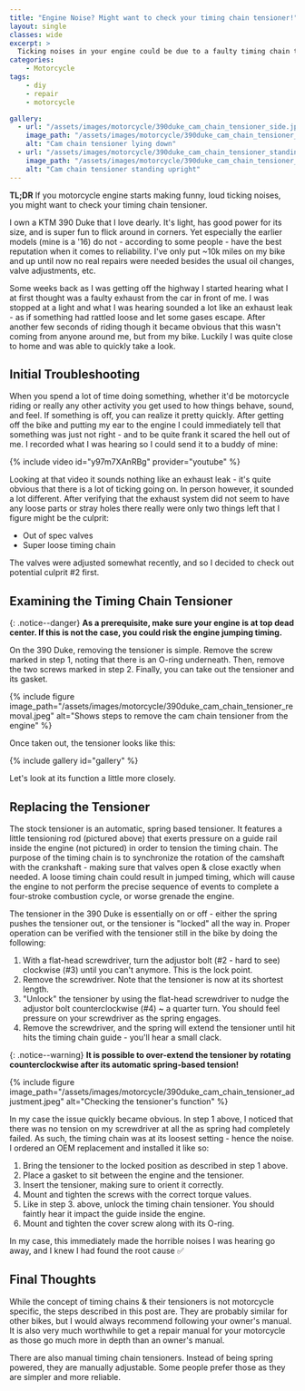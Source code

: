 ```yaml
---
title: "Engine Noise? Might want to check your timing chain tensioner!"
layout: single
classes: wide
excerpt: >
  Ticking noises in your engine could be due to a faulty timing chain tensioner.
categories: 
    - Motorcycle
tags:
    - diy
    - repair
    - motorcycle

gallery:
  - url: "/assets/images/motorcycle/390duke_cam_chain_tensioner_side.jpeg"
    image_path: "/assets/images/motorcycle/390duke_cam_chain_tensioner_side.jpeg"
    alt: "Cam chain tensioner lying down"
  - url: "/assets/images/motorcycle/390duke_cam_chain_tensioner_standing.jpeg"
    image_path: "/assets/images/motorcycle/390duke_cam_chain_tensioner_standing.jpeg"
    alt: "Cam chain tensioner standing upright"
---
```


**TL;DR** If you motorcycle engine starts making funny, loud ticking noises, you might want to check your timing chain tensioner.

I own a KTM 390 Duke that I love dearly. It's light, has good power for its size, and is super fun to flick around in corners. Yet especially the earlier models (mine is a '16) do not - according to some people - have the best reputation when it comes to reliability. I've only put ~10k miles on my bike and up until now no real repairs were needed besides the usual oil changes, valve adjustments, etc.

Some weeks back as I was getting off the highway I started hearing what I at first thought was a faulty exhaust from the car in front of me. I was stopped at a light and what I was hearing sounded a lot like an exhaust leak - as if something had rattled loose and let some gases escape. After another few seconds of riding though it became obvious that this wasn't coming from anyone around me, but from my bike. Luckily I was quite close to home and was able to quickly take a look.

## Initial Troubleshooting

When you spend a lot of time doing something, whether it'd be motorcycle riding or really any other activity you get used to how things behave, sound, and feel. If something is off, you can realize it pretty quickly. After getting off the bike and putting my ear to the engine I could immediately tell that something was just not right - and to be quite frank it scared the hell out of me. I recorded what I was hearing so I could send it to a buddy of mine:

{% include video id="y97m7XAnRBg" provider="youtube" %}

Looking at that video it sounds nothing like an exhaust leak - it's quite obvious that there is a lot of ticking going on. In person however, it sounded a lot different. After verifying that the exhaust system did not seem to have any loose parts or stray holes there really were only two things left that I figure might be the culprit:

- Out of spec valves
- Super loose timing chain

The valves were adjusted somewhat recently, and so I decided to check out potential culprit #2 first.

## Examining the Timing Chain Tensioner

{: .notice--danger}
**As a prerequisite, make sure your engine is at top dead center. If this is not the case, you could risk the engine jumping timing.**

On the 390 Duke, removing the tensioner is simple. Remove the screw marked in step 1, noting that there is an O-ring underneath. Then, remove the two screws marked in step 2. Finally, you can take out the tensioner and its gasket.

{% include figure image_path="/assets/images/motorcycle/390duke_cam_chain_tensioner_removal.jpeg" alt="Shows steps to remove the cam chain tensioner from the engine" %}

Once taken out, the tensioner looks like this:

{% include gallery id="gallery" %}

Let's look at its function a little more closely.

## Replacing the Tensioner

The stock tensioner is an automatic, spring based tensioner. It features a little tensioning rod (pictured above) that exerts pressure on a guide rail inside the engine (not pictured) in order to tension the timing chain. The purpose of the timing chain is to synchronize the rotation of the camshaft with the crankshaft - making sure that valves open & close exactly when needed. A loose timing chain could result in jumped timing, which will cause the engine to not perform the precise sequence of events to complete a four-stroke combustion cycle, or worse grenade the engine.

The tensioner in the 390 Duke is essentially on or off - either the spring pushes the tensioner out, or the tensioner is "locked" all the way in. Proper operation can be verified with the tensioner still in the bike by doing the following:

1. With a flat-head screwdriver, turn the adjustor bolt (#2 - hard to see) clockwise (#3) until you can't anymore. This is the lock point.
2. Remove the screwdriver. Note that the tensioner is now at its shortest length.
3. "Unlock" the tensioner by using the flat-head screwdriver to nudge the adjustor bolt counterclockwise (#4) ~ a quarter turn. You should feel pressure on your screwdriver as the spring engages.
4. Remove the screwdriver, and the spring will extend the tensioner until hit hits the timing chain guide - you'll hear a small clack.

{: .notice--warning}
**It is possible to over-extend the tensioner by rotating counterclockwise after its automatic spring-based tension!**

{% include figure image_path="/assets/images/motorcycle/390duke_cam_chain_tensioner_adjustment.jpeg" alt="Checking the tensioner's function" %}

In my case the issue quickly became obvious. In step 1 above, I noticed that there was no tension on my screwdriver at all the as spring had completely failed. As such, the timing chain was at its loosest setting - hence the noise. I ordered an OEM replacement and installed it like so:

1. Bring the tensioner to the locked position as described in step 1 above.
2. Place a gasket to sit between the engine and the tensioner.
3. Insert the tensioner, making sure to orient it correctly.
4. Mount and tighten the screws with the correct torque values.
5. Like in step 3. above, unlock the timing chain tensioner. You should faintly hear it impact the guide inside the engine.
6. Mount and tighten the cover screw along with its O-ring.

In my case, this immediately made the horrible noises I was hearing go away, and I knew I had found the root cause ✅

## Final Thoughts

While the concept of timing chains & their tensioners is not motorcycle specific, the steps described in this post are. They are probably similar for other bikes, but I would always recommend following your owner's manual. It is also very much worthwhile to get a repair manual for your motorcycle as those go much more in depth than an owner's manual.

There are also manual timing chain tensioners. Instead of being spring powered, they are manually adjustable. Some people prefer those as they are simpler and more reliable.
